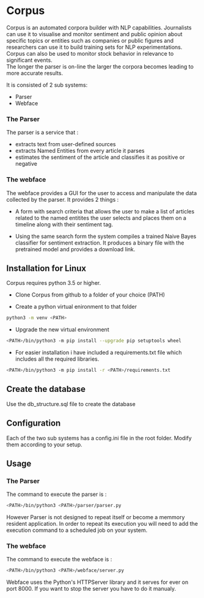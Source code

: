 # Corpus

Corpus is an automated corpora builder with NLP capabilities.
Journalists can use it to visualise and monitor sentiment and public opinion about specific topics or entities such as companies or public figures and researchers can use it to build training sets for NLP experimentations. <br>
Corpus can also be used to monitor stock behavior in relevance to significant events. <br>
The longer the parser is on-line the larger the corpora becomes leading to more accurate results.

It is consisted of 2 sub systems:
- Parser
- Webface


### The Parser
The parser is a service that :
- extracts text from user-defined sources
- extracts Named Entities from every article it parses
- estimates the sentiment of the article and classifies it as positive or negative


### The webface
The webface provides a GUI for the user to access and manipulate the data collected by the parser.
It provides 2 things :
- A form with search criteria that allows the user to make a list of articles related to the named entitites the user selects and places them on a timeline along with their sentiment tag.

- Using the same search form the system compiles a trained Naive Bayes classifier for sentiment extraction. It produces a binary file with the pretrained model and provides a download link.



## Installation for Linux

Corpus requires python 3.5 or higher.

- Clone Corpus from github to a folder of your choice (PATH)

- Create a python virtual enironment to that folder

```sh
python3 -m venv <PATH>  

```

- Upgrade the new virtual environment
```sh
<PATH>/bin/python3 -m pip install --upgrade pip setuptools wheel
```

- For easier installation i have included a requirements.txt file which includes all the required libraries.
```sh
<PATH>/bin/python3 -m pip install -r <PATH>/requirements.txt
```


## Create the database
Use the db_structure.sql file to create the database


## Configuration
Each of the two sub systems has a config.ini file in the root folder. 
Modify them according to your setup.



## Usage
### The Parser
The command to execute the parser is :
```sh
<PATH>/bin/python3 <PATH>/parser/parser.py
```
However Parser is not designed to repeat itself or become a memmory resident application. In order to repeat its execution you will need to add the execution command to a scheduled job on your system.

### The webface
The command to execute the webface is :
```sh
<PATH>/bin/python3 <PATH>/webface/server.py
```

Webface uses the Python's HTTPServer library and it serves for ever on port 8000. If you want to stop the server you have to do it manualy.



